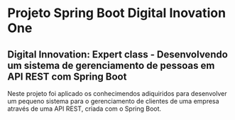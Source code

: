 # Projeto Spring Boot Digital Inovation One
## Digital Innovation: Expert class - Desenvolvendo um sistema de gerenciamento de pessoas em API REST com Spring Boot
Neste projeto foi aplicado os conhecimendos adiquiridos para desenvolver um pequeno sistema para o gerenciamento de clientes de uma empresa através de uma API REST, criada com o Spring Boot.








